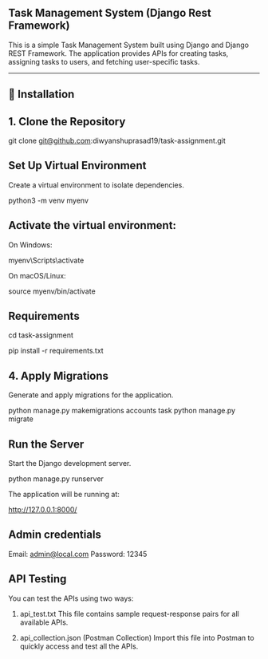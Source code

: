 ## Task Management System (Django Rest Framework)

This is a simple Task Management System built using Django and Django REST Framework. The application provides APIs for creating tasks, assigning tasks to users, and fetching user-specific tasks.

---

## 📌 Installation

## 1. Clone the Repository

git clone git@github.com:diwyanshuprasad19/task-assignment.git


## Set Up Virtual Environment
Create a virtual environment to isolate dependencies.

python3 -m venv myenv


## Activate the virtual environment:

On Windows:

myenv\Scripts\activate


On macOS/Linux:

source myenv/bin/activate


## Requirements

cd task-assignment

pip install -r requirements.txt

## 4. Apply Migrations
Generate and apply migrations for the application.

python manage.py makemigrations accounts task
python manage.py migrate

## Run the Server
Start the Django development server.

python manage.py runserver

The application will be running at:

http://127.0.0.1:8000/

## Admin credentials

Email: admin@local.com
Password: 12345

## API Testing
You can test the APIs using two ways:

1. api_test.txt
This file contains sample request-response pairs for all available APIs.

2. api_collection.json (Postman Collection)
Import this file into Postman to quickly access and test all the APIs.
